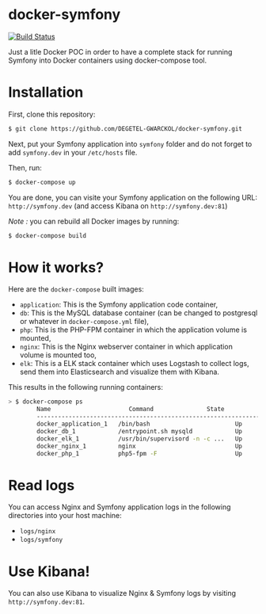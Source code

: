 docker-symfony
==============

[![Build Status](https://secure.travis-ci.org/eko/docker-symfony.png?branch=master)](http://travis-ci.org/eko/docker-symfony)


Just a litle Docker POC in order to have a complete stack for running Symfony into Docker containers using docker-compose tool.

# Installation

First, clone this repository:

```bash
$ git clone https://github.com/DEGETEL-GWARCKOL/docker-symfony.git
```

Next, put your Symfony application into `symfony` folder and do not forget to add `symfony.dev` in your `/etc/hosts` file.

Then, run:

```bash
$ docker-compose up
```

You are done, you can visite your Symfony application on the following URL: `http://symfony.dev` (and access Kibana on `http://symfony.dev:81`)

_Note :_ you can rebuild all Docker images by running:

```bash
$ docker-compose build
```

# How it works?

Here are the `docker-compose` built images:

* `application`: This is the Symfony application code container,
* `db`: This is the MySQL database container (can be changed to postgresql or whatever in `docker-compose.yml` file),
* `php`: This is the PHP-FPM container in which the application volume is mounted,
* `nginx`: This is the Nginx webserver container in which application volume is mounted too,
* `elk`: This is a ELK stack container which uses Logstash to collect logs, send them into Elasticsearch and visualize them with Kibana.

This results in the following running containers:

```bash
> $ docker-compose ps
        Name                      Command               State              Ports
        -------------------------------------------------------------------------------------------
        docker_application_1   /bin/bash                        Up
        docker_db_1            /entrypoint.sh mysqld            Up      0.0.0.0:3306->3306/tcp
        docker_elk_1           /usr/bin/supervisord -n -c ...   Up      0.0.0.0:81->80/tcp
        docker_nginx_1         nginx                            Up      443/tcp, 0.0.0.0:80->80/tcp
        docker_php_1           php5-fpm -F                      Up      9000/tcp
```

# Read logs

You can access Nginx and Symfony application logs in the following directories into your host machine:

* `logs/nginx`
* `logs/symfony`

# Use Kibana!

You can also use Kibana to visualize Nginx & Symfony logs by visiting `http://symfony.dev:81`.
